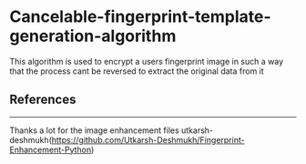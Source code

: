 # Cancelable-fingerprint-template-generation-algorithm
This algorithm is used to encrypt a users fingerprint image in such a way that the process cant be reversed to extract the original data from it


## References

---
Thanks a lot for the image enhancement files utkarsh-deshmukh(https://github.com/Utkarsh-Deshmukh/Fingerprint-Enhancement-Python)
